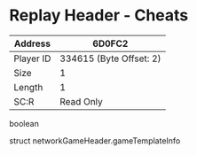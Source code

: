 #  Replay Header - Cheats
Address   | 6D0FC2
----------|-------------
Player ID | 334615 (Byte Offset: 2)
Size 	  | 1
Length 	  | 1
SC:R      | Read Only

boolean

struct networkGameHeader.gameTemplateInfo
